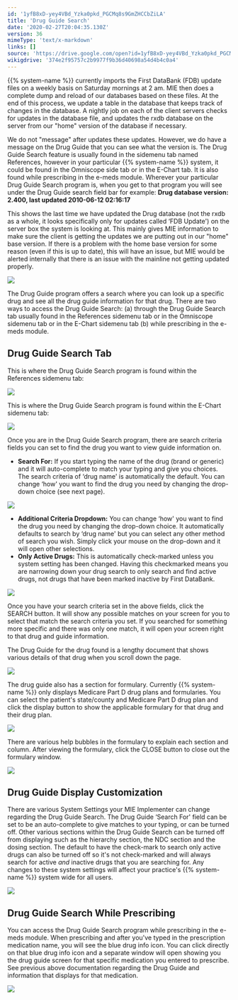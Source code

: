 ```yaml
---
id: '1yfB8xD-yey4VBd_Yzka0pkd_PGCMq8s9GmZHCCbZiLA'
title: 'Drug Guide Search'
date: '2020-02-27T20:04:35.130Z'
version: 36
mimeType: 'text/x-markdown'
links: []
source: 'https://drive.google.com/open?id=1yfB8xD-yey4VBd_Yzka0pkd_PGCMq8s9GmZHCCbZiLA'
wikigdrive: '374e2f95757c2b9977f9b36d40698a54d4b4c0a4'
---
```

{{% system-name %}} currently imports the First DataBank (FDB) update files on a weekly basis on Saturday mornings at 2 am. MIE then does a complete dump and reload of our databases based on these files. At the end of this process, we update a table in the database that keeps track of changes in the database. A nightly job on each of the client servers checks for updates in the database file, and updates the rxdb database on the server from our "home" version of the database if necessary.

We do not "message" after updates these updates. However, we do have a message on the Drug Guide that you can see what the version is. The Drug Guide Search feature is usually found in the sidemenu tab named References, however in your particular {{% system-name %}} system, it could be found in the Omniscope side tab or in the E-Chart tab. It is also found while prescribing in the e-meds module. Wherever your particular Drug Guide Search program is, when you get to that program you will see under the Drug Guide search field bar for example: **Drug database version: 2.400, last updated 2010-06-12 02:16:17**

This shows the last time we have updated the Drug database (not the rxdb as a whole, it looks specifically only for updates called ‘FDB Update') on the server box the system is looking at. This mainly gives MIE information to make sure the client is getting the updates we are putting out in our "home" base version. If there is a problem with the home base version for some reason (even if this is up to date), this will have an issue, but MIE would be alerted internally that there is an issue with the mainline not getting updated properly.

![](../drug-guide-search.assets/f20e8ca2fd6c1fd4cdf5c6ff63a3b5a5.png)

The Drug Guide program offers a search where you can look up a specific drug and see all the drug guide information for that drug. There are two ways to access the Drug Guide Search: (a) through the Drug Guide Search tab usually found in the References sidemenu tab or in the Omniscope sidemenu tab or in the E-Chart sidemenu tab (b) while prescribing in the e-meds module.

## Drug Guide Search Tab

This is where the Drug Guide Search program is found within the References sidemenu tab:

![](../drug-guide-search.assets/f20e8ca2fd6c1fd4cdf5c6ff63a3b5a5.png)

This is where the Drug Guide Search program is found within the E-Chart sidemenu tab:

![](../drug-guide-search.assets/50d2fb5e541a6f4e98364513e377f6c2.png)

Once you are in the Drug Guide Search program, there are search criteria fields you can set to find the drug you want to view guide information on.

* <strong>Search For:</strong> If you start typing the name of the drug (brand or generic) and it will auto-complete to match your typing and give you choices. The search criteria of ‘drug name' is automatically the default. You can change ‘how' you want to find the drug you need by changing the drop-down choice (see next page).

![](../drug-guide-search.assets/a26b8285eedb9a6bf93bbdb382b44e74.png)

* <strong>Additional Criteria Dropdown:</strong> You can change ‘how' you want to find the drug you need by changing the drop-down choice. It automatically defaults to search by ‘drug name' but you can select any other method of search you wish. Simply click your mouse on the drop-down and it will open other selections.
* <strong>Only Active Drugs:</strong> This is automatically check-marked unless you system setting has been changed. Having this checkmarked means you are narrowing down your drug search to only search and find active drugs, not drugs that have been marked inactive by First DataBank.

![](../drug-guide-search.assets/93f64eb009f302d14003308112effef6.png)

Once you have your search criteria set in the above fields, click the SEARCH button. It will show any possible matches on your screen for you to select that match the search criteria you set. If you searched for something more specific and there was only one match, it will open your screen right to that drug and guide information.

The Drug Guide for the drug found is a lengthy document that shows various details of that drug when you scroll down the page.

![](../drug-guide-search.assets/057927465746bb54455596a4727926a5.png)

The drug guide also has a section for formulary. Currently {{% system-name %}} only displays Medicare Part D drug plans and formularies. You can select the patient's state/county and Medicare Part D drug plan and click the display button to show the applicable formulary for that drug and their drug plan.

![](../drug-guide-search.assets/5892825916408861a6c8a2235f38cf98.png)

There are various help bubbles in the formulary to explain each section and column. After viewing the formulary, click the CLOSE button to close out the formulary window.

![](../drug-guide-search.assets/ea980b6a353bc5337fe2f349805bf942.png)

## Drug Guide Display Customization

There are various System Settings your MIE Implementer can change regarding the Drug Guide Search. The Drug Guide ‘Search For' field can be set to be an auto-complete to give matches to your typing, or can be turned off. Other various sections within the Drug Guide Search can be turned off from displaying such as the hierarchy section, the NDC section and the dosing section. The default to have the check-mark to search only active drugs can also be turned off so it's not check-marked and will always search for active *and* inactive drugs that you are searching for. Any changes to these system settings will affect your practice's {{% system-name %}} system wide for all users.

![](../drug-guide-search.assets/5d361a2119e48c7218e32983d2548a8a.png)

## Drug Guide Search While Prescribing

You can access the Drug Guide Search program while prescribing in the e-meds module. When prescribing and after you've typed in the prescription medication name, you will see the blue drug info icon. You can click directly on that blue drug info icon and a separate window will open showing you the drug guide screen for that specific medication you entered to prescribe. See previous above documentation regarding the Drug Guide and information that displays for that medication.

![](../drug-guide-search.assets/ff0e4cfee84e5aee9b402e0310db77a7.png)
